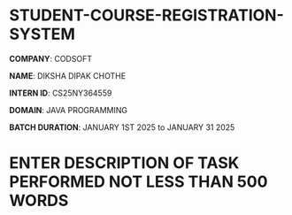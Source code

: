 # STUDENT-COURSE-REGISTRATION-SYSTEM

**COMPANY**: CODSOFT

**NAME**: DIKSHA DIPAK CHOTHE 

**INTERN ID**: CS25NY364559

**DOMAIN**: JAVA PROGRAMMING

**BATCH DURATION**: JANUARY 1ST 2025  to JANUARY 31 2025

# ENTER DESCRIPTION OF TASK PERFORMED NOT LESS THAN 500 WORDS
